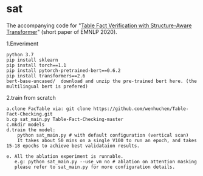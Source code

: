 # sat
The accompanying code for "[Table Fact Verification with Structure-Aware Transformer](https://www.aclweb.org/anthology/2020.emnlp-main.126/)" (short paper of EMNLP 2020).

1.Enveriment

	python 3.7
	pip install sklearn   
	pip install torch==1.1   
	pip install pytorch-pretrained-bert==0.6.2   
	pip install transformers==2.6   
	bert-base-uncased/  download and unzip the pre-trained bert here. (the multilingual bert is prefered)
2.train from scratch

    a.clone FacTable via: git clone https://github.com/wenhuchen/Table-Fact-Checking.git
    b.cp sat_main.py Table-Fact-Checking-master
    c.mkdir models
    d.train the model: 
        python sat_main.py # with default configuration (vertical scan)
        It takes about 50 mins on a single V100 to run an epoch, and takes 15-18 epochs to achieve best validataion results.
    
    e. All the ablation experiment is runnable. 
       e.g: python sat_main.py --use_vm no # ablation on attention masking
       please refer to sat_main.py for more configuration details. 



